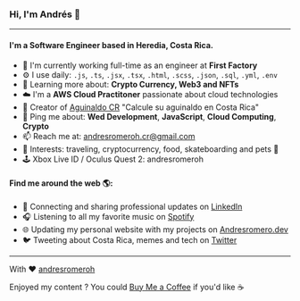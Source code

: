 ### Hi, I'm Andrés 👋
---

#### I'm a Software Engineer based in Heredia, Costa Rica.

- 🏢 I'm currently working full-time as an engineer at **First Factory**
- ⚙️ I use daily: `.js`, `.ts`, `.jsx`, `.tsx`, `.html`, `.scss`, `.json`, `.sql`, `.yml`, `.env`
- 🌱 Learning more about: **Crypto Currency, Web3 and NFTs**
- ☁️ I'm a **AWS Cloud Practitoner** passionate about cloud technologies
- 🔨 Creator of [Aguinaldo CR](https://www.aguinaldocr.xyz/) "Calcule su aguinaldo en Costa Rica"
- 💬 Ping me about: **Wed Development**, **JavaScript**, **Cloud Computing**, **Crypto**
- 📫 Reach me at: andresromeroh.cr@gmail.com
- 🚀 Interests: traveling, cryptocurrency, food, skateboarding and pets 🐶
- 🕹 Xbox Live ID / Oculus Quest 2: andresromeroh

#### Find me around the web 🌎:
- 💼 Connecting and sharing professional updates on <a href="https://www.linkedin.com/in/andresromeroh/">LinkedIn</a>
- 🎧 Listening to all my favorite music on <a href="https://open.spotify.com/user/12125100018">Spotify</a>
- 🌐 Updating my personal website with my projects on <a href="https://andresromero.dev/">Andresromero.dev</a>
- 🐦 Tweeting about Costa Rica, memes and tech on <a href="https://twitter.com/andres_romeroo">Twitter</a>


---

With ❤️ [andresromeroh](https://github.com/andresromeroh)

Enjoyed my content ? You could [Buy Me a Coffee](https://www.buymeacoffee.com/andresromeroh) if you'd like ☕️
